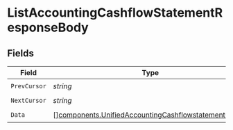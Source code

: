 # ListAccountingCashflowStatementResponseBody


## Fields

| Field                                                                                                                        | Type                                                                                                                         | Required                                                                                                                     | Description                                                                                                                  |
| ---------------------------------------------------------------------------------------------------------------------------- | ---------------------------------------------------------------------------------------------------------------------------- | ---------------------------------------------------------------------------------------------------------------------------- | ---------------------------------------------------------------------------------------------------------------------------- |
| `PrevCursor`                                                                                                                 | *string*                                                                                                                     | :heavy_check_mark:                                                                                                           | N/A                                                                                                                          |
| `NextCursor`                                                                                                                 | *string*                                                                                                                     | :heavy_check_mark:                                                                                                           | N/A                                                                                                                          |
| `Data`                                                                                                                       | [][components.UnifiedAccountingCashflowstatementOutput](../../models/components/unifiedaccountingcashflowstatementoutput.md) | :heavy_check_mark:                                                                                                           | N/A                                                                                                                          |